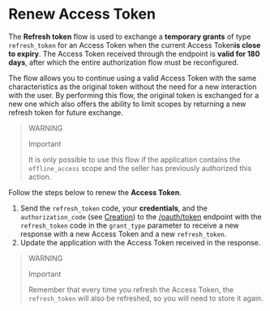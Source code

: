 # Renew Access Token
 
The **Refresh token** flow is used to exchange a **temporary grants** of type `refresh_token` for an Access Token when the current Access Token**is close to expiry**. The Access Token received through the endpoint is **valid for 180 days**, after which the entire authorization flow must be reconfigured.
 
The flow allows you to continue using a valid Access Token with the same characteristics as the original token without the need for a new interaction with the user. By performing this flow, the original token is exchanged for a new one which also offers the ability to limit scopes by returning a new refresh token for future exchange.
 
> WARNING
>
> Important
>
> It is only possible to use this flow if the application contains the `offline_access` scope and the seller has previously authorized this action.
 
Follow the steps below to renew the **Access Token**.
 
1. Send the `refresh_token` code, your **credentials**, and the `authorization_code` (see [Creation](/developers/en/guides/additional-content/security/oauth/creation)) to the [/oauth/token](/developers/en/reference/oauth/_oauth_token/post) endpoint with the `refresh_token` code in the `grant_type` parameter to receive a new response with a new Access Token and a new `refresh_token`.
2. Update the application with the Access Token received in the response.
 
> WARNING
>
> Important
>
> Remember that every time you refresh the Access Token, the `refresh_token` will also be refreshed, so you will need to store it again.